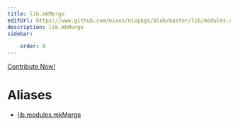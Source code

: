 ```yaml
---
title: lib.mkMerge
editUrl: https://www.github.com/nixos/nixpkgs/blob/master/lib/modules.nix#L1021C13
description: lib.mkMerge
sidebar:

    order: 8
---
```


<a href="https://www.github.com/nixos/nixpkgs/blob/master/lib/modules.nix#L1021C13">Contribute Now!</a>


# Aliases

- [lib.modules.mkMerge](/reference/libmodules.mkMerge)


